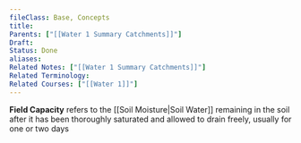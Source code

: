 ```yaml
---
fileClass: Base, Concepts
title: 
Parents: ["[[Water 1 Summary Catchments]]"]
Draft: 
Status: Done
aliases: 
Related Notes: ["[[Water 1 Summary Catchments]]"]
Related Terminology: 
Related Courses: ["[[Water 1]]"]
---
```

**Field Capacity** refers to the [[Soil Moisture|Soil Water]] remaining in the soil after it has been thoroughly saturated and allowed to drain freely, usually for one or two days